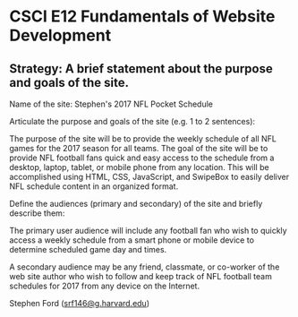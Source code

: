 # CSCI E12 Fundamentals of Website Development

## Strategy: A brief statement about the purpose and goals of the site.

Name of the site:  Stephen's 2017 NFL Pocket Schedule

Articulate the purpose and goals of the site (e.g. 1 to 2 sentences):

The purpose of the site will be to provide the weekly schedule of all NFL games for the 2017 season for all teams.  The goal of the site will be to provide NFL football fans quick and easy access to the schedule from a desktop, laptop, tablet, or mobile phone from any location. This will be accomplished using HTML, CSS, JavaScript, and SwipeBox to easily deliver NFL schedule content in an organized format.

Define the audiences (primary and secondary) of the site and briefly describe them:

The primary user audience will include any football fan who wish to quickly access a weekly schedule from a smart phone or mobile device to determine scheduled game day and times.

A secondary audience may be any friend, classmate, or co-worker of the web site author who wish to follow and keep track of NFL football team schedules for 2017 from any device on the Internet.

Stephen Ford
(srf146@g.harvard.edu) 


